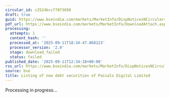 ```yaml
---
circular_id: c2524bccf78f3698
draft: true
guid: https://www.bseindia.com/markets/MarketInfo/DispNoticesNCirculars.aspx?Noticeid={55CF1315-B4A1-4356-925F-137C3C1449F0}&noticeno=20250911-51&dt=09/11/2025&icount=51&totcount=91&flag=0
pdf_url: https://www.bseindia.com/markets/MarketInfo/DownloadAttach.aspx?id=20250911-51&attachedId=
processing:
  attempts: 1
  content_hash: ''
  processed_at: '2025-09-11T18:34:47.868123'
  processor_version: '2.0'
  stage: download_failed
  status: failed
published_date: '2025-09-11T12:34:18+00:00'
rss_url: https://www.bseindia.com/markets/MarketInfo/DispNoticesNCirculars.aspx?Noticeid={55CF1315-B4A1-4356-925F-137C3C1449F0}&noticeno=20250911-51&dt=09/11/2025&icount=51&totcount=91&flag=0
source: bse
title: Listing of new debt securities of Paisalo Digital Limited
---
```


Processing in progress...